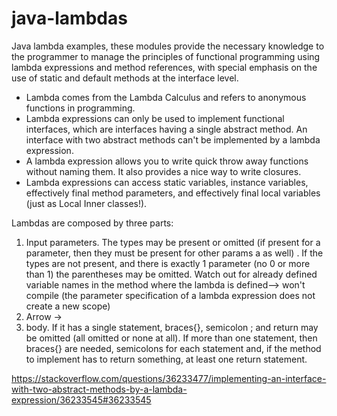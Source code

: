 # java-lambdas

Java lambda examples, these modules provide the necessary knowledge to the programmer to manage the principles of functional programming using lambda expressions and method references, with special emphasis on the use of static and default methods at the interface level.

* Lambda comes from the Lambda Calculus and refers to anonymous functions in programming.
* Lambda expressions can only be used to implement functional interfaces, which are interfaces having a single abstract method. An interface with two abstract methods can't be implemented by a lambda expression.
* A lambda expression allows you to write quick throw away functions without naming them. It also provides a nice way to write closures.
* Lambda expressions can access static variables, instance variables, effectively final method parameters, and effectively final local variables (just as Local Inner classes!).

Lambdas are composed by three parts:
1. Input parameters. The types may be present or omitted (if present for a parameter, then
   they must be present for other params a as well) . If the types are not present, and there is
   exactly 1 parameter (no 0 or more than 1) the parentheses may be omitted. Watch out for
   already defined variable names in the method where the lambda is defined--> won't
   compile (the parameter specification of a lambda expression does not create a new scope)
2. Arrow ->
3. body. If it has a single statement, braces{}, semicolon ; and return may be omitted (all
   omitted or none at all). If more than one statement, then braces{} are needed, semicolons for
   each statement and, if the method to implement has to return something, at least one return
   statement.

https://stackoverflow.com/questions/36233477/implementing-an-interface-with-two-abstract-methods-by-a-lambda-expression/36233545#36233545

